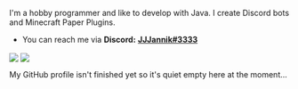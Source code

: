I'm a hobby programmer and like to develop with Java. I create Discord bots and Minecraft Paper Plugins.
  
- You can reach me via **Discord:** [**JJJannik#3333**](discord://-/users/661151077600722947)

<a>
  <img align="center" src="https://github-readme-stats.vercel.app/api?username=JJJannik&layout=compact&hide=stars&theme=tokyonight&show_icons=true&hide_border=true&include_all_commits=true&count_private=true" />
</a>
<a>
  <img align="center" src="https://github-readme-stats.vercel.app/api/top-langs/?username=JJJannik&layout=compact&theme=tokyonight&show_icons=true&hide_border=true&count_private=true" />
</a>


My GitHub profile isn't finished yet so it's quiet empty here at the moment...
